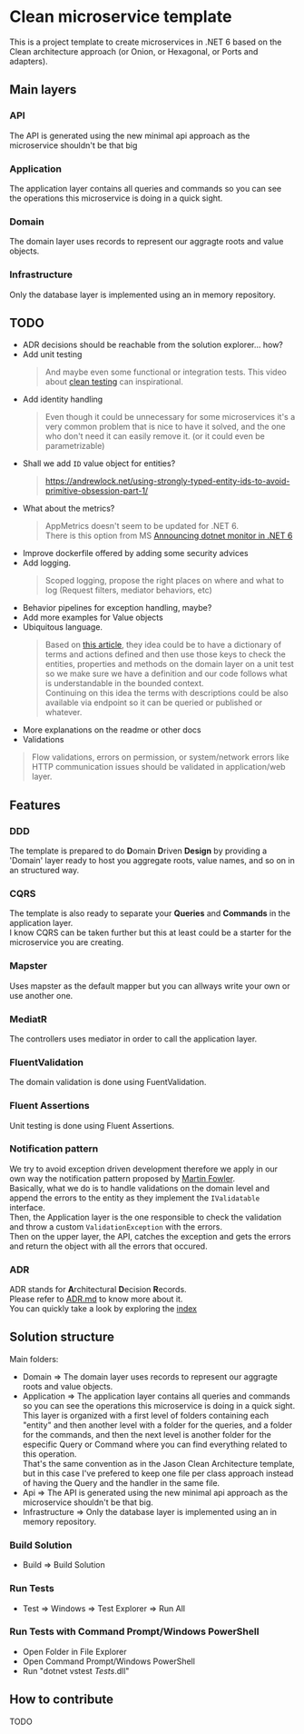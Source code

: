 # Clean microservice template
This is a project template to create microservices in .NET 6 based on the Clean architecture approach (or Onion, or Hexagonal, or Ports and adapters).  


## Main layers

### API
The API is generated using the new minimal api approach as the microservice shouldn't be that big

### Application
The application layer contains all queries and commands so you can see the operations this microservice is doing in a quick sight.  

### Domain
The domain layer uses records to represent our aggragte roots and value objects.

### Infrastructure
Only the database layer is implemented using an in memory repository.


## TODO

- ADR decisions should be reachable from the solution explorer... how?
- Add unit testing
  > And maybe even some functional or integration tests.
  > This video about [clean testing](https://www.youtube.com/watch?v=hV43fiHYBb4) can inspirational.
- Add identity handling
  > Even though it could be unnecessary for some microservices it's a very common problem that is nice to have it solved, and the one who don't need it can easily remove it. (or it could even be parametrizable)
- Shall we add `ID` value object for entities?
  > https://andrewlock.net/using-strongly-typed-entity-ids-to-avoid-primitive-obsession-part-1/
- What about the metrics? 
  > AppMetrics doesn't seem to be updated for .NET 6.    
  > There is this option from MS [Announcing dotnet monitor in .NET 6](https://devblogs.microsoft.com/dotnet/announcing-dotnet-monitor-in-net-6/)   
- Improve dockerfile offered by adding some security advices
- Add logging.
  > Scoped logging, propose the right places on where and what to log (Request filters, mediator behaviors, etc)
- Behavior pipelines for exception handling, maybe?
- Add more examples for Value objects
- Ubiquitous language. 
  > Based on [this article](https://blog.ndepend.com/checking-ddd-ubiquitous-language-with-ndepend/), they idea could be to have a dictionary of terms and actions defined and then use those keys to check the entities, properties and methods on the domain layer on a unit test so we make sure we have a definition and our code follows what is understandable in the bounded context.  
  Continuing on this idea the terms with descriptions could be also available via endpoint so it can be queried or published or whatever.
- More explanations on the readme or other docs
- Validations
 > Flow validations, errors on permission, or system/network errors like HTTP communication issues should be validated in application/web layer.


## Features

### DDD
The template is prepared to do **D**omain **D**riven **Design** by providing a 'Domain' layer ready to host you aggregate roots, value names, and so on in an structured way.

### CQRS
The template is also ready to separate your **Queries** and **Commands** in the application layer.   
I know CQRS can be taken further but this at least could be a starter for the microservice you are creating.   

### Mapster
Uses mapster as the default mapper but you can allways write your own or use another one.

### MediatR
The controllers uses mediator in order to call the application layer.

### FluentValidation
The domain validation is done using FuentValidation.

### Fluent Assertions
Unit testing is done using Fluent Assertions.

### Notification pattern
We try to avoid exception driven development therefore we apply in our own way the notification pattern proposed by [Martin Fowler](https://martinfowler.com/articles/replaceThrowWithNotification.html).  
Basically, what we do is to handle validations on the domain level and append the errors to the entity as they implement the `IValidatable` interface.   
Then, the Application layer is the one responsible to check the validation and throw a custom `ValidationException` with the errors.   
Then on the upper layer, the API, catches the exception and gets the errors and return the object with all the errors that occured.   

### ADR
ADR stands for **A**rchitectural **D**ecision **R**ecords.    
Please refer to [ADR.md](ADR.md) to know more about it.  
You can quickly take a look by exploring the [index](src/docs/decisions/index.md)   


## Solution structure
Main folders:  
    
* Domain => The domain layer uses records to represent our aggragte roots and value objects.
* Application => The application layer contains all queries and commands so you can see the operations this microservice is doing in a quick sight.   
This layer is organized with a first level of folders containing each "entity" and then another level with a folder for the queries, and a folder for the commands, and then the next level is another folder for the especific Query or Command where you can find everything related to this operation.   
That's the same convention as in the Jason Clean Architecture template, but in this case I've prefered to keep one file per class approach instead of having the Query and the handler in the same file.   
* Api => The API is generated using the new minimal api approach as the microservice shouldn't be that big.
* Infrastructure => Only the database layer is implemented using an in memory repository.

### Build Solution
* Build => Build Solution

### Run Tests
* Test => Windows => Test Explorer => Run All

### Run Tests with Command Prompt/Windows PowerShell
* Open Folder in File Explorer
* Open Command Prompt/Windows PowerShell
* Run "dotnet vstest *Tests*.dll"


## How to contribute
TODO